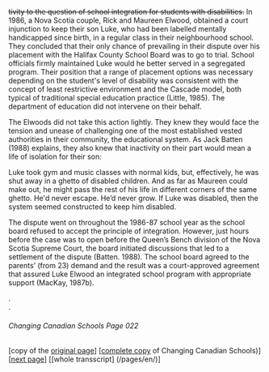 ~~tivity to the question of school integration for students with disabilities.~~
In 1986, a Nova Scotia couple, Rick and Maureen Elwood,
obtained a court injunction to keep their son Luke, who had
been labelled mentally handicapped since birth, in a regular
class in their neighbourhood school. They concluded that their
only chance of prevailing in their dispute over his placement
with the Halifax County School Board was to go to trial. School
officials firmly maintained Luke would he better served in a
segregated program. Their position that a range of placement
options was necessary depending on the student's level of
disability was consistent with the concept of least restrictive
environment and the Cascade model, both typical of traditional
special education practice (Little, 1985). The department of
education did not intervene on their behalf.  

The Elwoods did not take this action lightly. They knew they
would face the tension and unease of challenging one of the
most established vested authorities in their community, the
educational system. As Jack Batten (1988) explains, they also
knew that inactivity on their part would mean a life of
isolation for their son:  

Luke took gym and music classes with normal kids, but,
effectively, he was shut away in a ghetto of disabled
children. And as far as Maureen could make out, he might
pass the rest of his life in different corners of the
same ghetto. He'd never escape. He’d never grow. If Luke
was disabled, then the system seemed constructed to keep
him disabled.  

The dispute went on throughout the 1986-87 school year as the
school board refused to accept the principle of integration.
However, just hours before the case was to open before the
Queen’s Bench division of the Nova Scotia Supreme Court, the
board initiated discussions that led to a settlement of the
dispute (Batten. 1988). The school board agreed to the parents’
(from 23) demand and the result was a court-approved agreement
that assured Luke Elwood an integrated school program with
appropriate support (MacKay, 1987b).  

.  
.  
###### Changing Canadian Schools Page 022

[copy of the [original page](/copies-from-original/CCS022.png)]
[[complete copy](/copies-from-original/BestCopy_Changing_Canadian_Schools_Perspectives_on_Disability_and_Inclusion.pdf) of Changing Canadian Schools)]
[[next page](Changing_Canadian_Schools-023)]
[[whole transscript] (/pages/en/)]